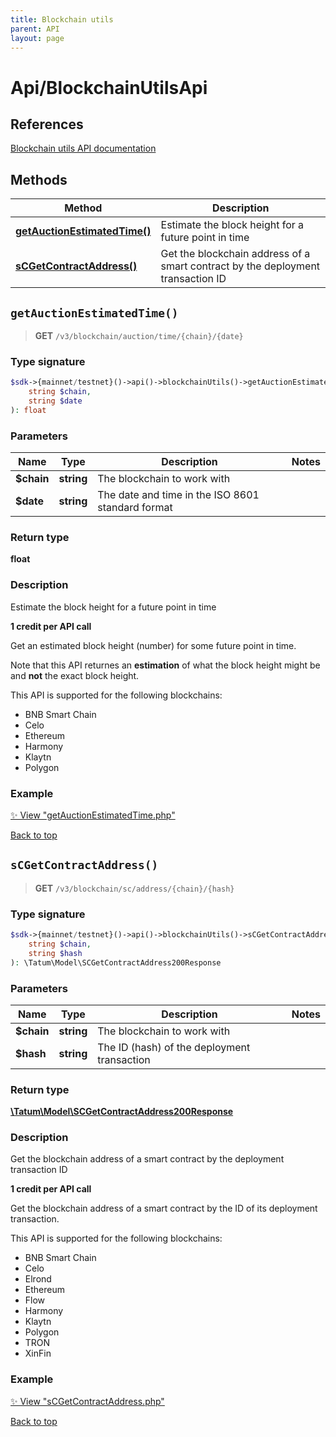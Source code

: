 ```yaml
---
title: Blockchain utils
parent: API
layout: page
---
```


# Api/BlockchainUtilsApi

## References

[Blockchain utils API documentation](https://apidoc.tatum.io/tag/Blockchain-utils/)

## Methods

Method | Description
------------- | -------------
[**getAuctionEstimatedTime()**](#getauctionestimatedtime) | Estimate the block height for a future point in time
[**sCGetContractAddress()**](#scgetcontractaddress) | Get the blockchain address of a smart contract by the deployment transaction ID


## `getAuctionEstimatedTime()`

> **GET** `/v3/blockchain/auction/time/{chain}/{date}`

### Type signature

```php
$sdk->{mainnet/testnet}()->api()->blockchainUtils()->getAuctionEstimatedTime(
    string $chain,
    string $date
): float
```

### Parameters

Name | Type | Description  | Notes
------------- | ------------- | ------------- | -------------
 **$chain** | **string**  | The blockchain to work with |
 **$date** | **string**  | The date and time in the ISO 8601 standard format |

### Return type

**float**

### Description

Estimate the block height for a future point in time

**1 credit per API call**

 Get an estimated block height (number) for some future point in time.

 Note that this API returnes an **estimation** of what the block height might be and **not** the exact block height.

 This API is supported for the following blockchains:

 

<ul> <li>BNB Smart Chain</li> <li>Celo</li> <li>Ethereum</li> <li>Harmony</li> <li>Klaytn</li> <li>Polygon</li> </ul>

### Example

[✨ View "getAuctionEstimatedTime.php"](https://github.com/tatumio/tatum-php/blob/master/examples/Api/BlockchainUtilsApi/getAuctionEstimatedTime.php)

[Back to top](#top)



## `sCGetContractAddress()`

> **GET** `/v3/blockchain/sc/address/{chain}/{hash}`

### Type signature

```php
$sdk->{mainnet/testnet}()->api()->blockchainUtils()->sCGetContractAddress(
    string $chain,
    string $hash
): \Tatum\Model\SCGetContractAddress200Response
```

### Parameters

Name | Type | Description  | Notes
------------- | ------------- | ------------- | -------------
 **$chain** | **string**  | The blockchain to work with |
 **$hash** | **string**  | The ID (hash) of the deployment transaction |

### Return type

[**\Tatum\Model\SCGetContractAddress200Response**](../../Model/SCGetContractAddress200Response)

### Description

Get the blockchain address of a smart contract by the deployment transaction ID

**1 credit per API call**

 Get the blockchain address of a smart contract by the ID of its deployment transaction.

 This API is supported for the following blockchains:

 

<ul> <li>BNB Smart Chain</li> <li>Celo</li> <li>Elrond</li> <li>Ethereum</li> <li>Flow</li> <li>Harmony</li> <li>Klaytn</li> <li>Polygon</li> <li>TRON</li> <li>XinFin</li> </ul>

### Example

[✨ View "sCGetContractAddress.php"](https://github.com/tatumio/tatum-php/blob/master/examples/Api/BlockchainUtilsApi/sCGetContractAddress.php)

[Back to top](#top)


